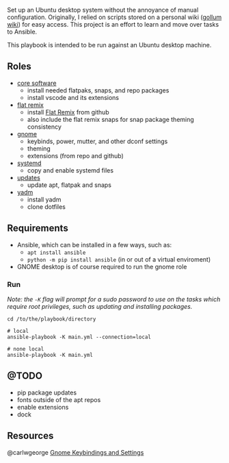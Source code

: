Set up an Ubuntu desktop system without the annoyance of manual configuration. Originally, I relied on scripts stored on a personal wiki ([gollum wiki](https://github.com/gollum/gollum)) for easy access. This project is an effort to learn and move over tasks to Ansible. 

This playbook is intended to be run against an Ubuntu desktop machine.

## Roles

* [core software](roles/core_software)
  * install needed flatpaks, snaps, and repo packages
  * install vscode and its extensions
* [flat remix](roles/flat_remix)
  * install [Flat Remix](https://github.com/daniruiz/flat-remix-gtk) from github
  * also include the flat remix snaps for snap package theming consistency
* [gnome](roles/gnome)
  * keybinds, power, mutter, and other dconf settings
  * theming 
  * extensions (from repo and github)
* [systemd](roles/systemd)
  * copy and enable systemd files
* [updates](roles/updates)
  * update apt, flatpak and snaps
* [yadm](roles/yadm)
  * install yadm
  * clone dotfiles

## Requirements

* Ansible, which can be installed in a few ways, such as:
  * ```apt install ansible```
  * ```python -m pip install ansible``` (in or out of a virtual enviroment)
* GNOME desktop is of course required to run the gnome role
    
### Run

*Note: the ```-K``` flag will prompt for a sudo password to use on the tasks which require root privileges, such as updating and installing packages.*

```
cd /to/the/playbook/directory

# local
ansible-playbook -K main.yml --connection=local

# none local
ansible-playbook -K main.yml
```

## @TODO

- pip package updates
- fonts outside of the apt repos
- enable extensions
- dock
 
## Resources

@carlwgeorge [Gnome Keybindings and Settings](https://gist.github.com/carlwgeorge/c560a532b6929f49d9c0df52f75a68ae)

